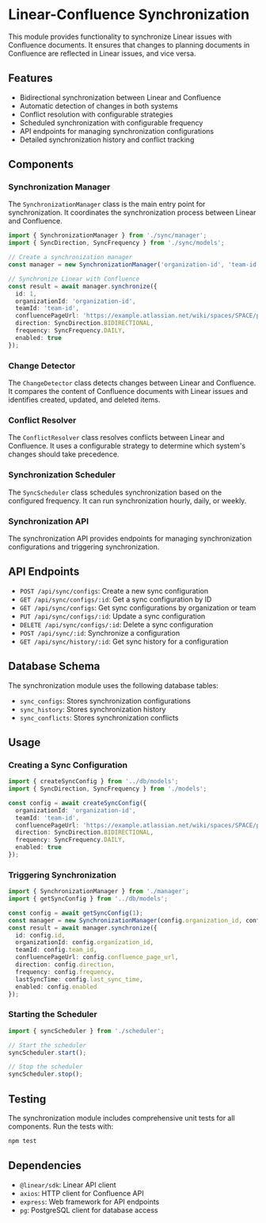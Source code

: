 # Linear-Confluence Synchronization

This module provides functionality to synchronize Linear issues with Confluence documents. It ensures that changes to planning documents in Confluence are reflected in Linear issues, and vice versa.

## Features

- Bidirectional synchronization between Linear and Confluence
- Automatic detection of changes in both systems
- Conflict resolution with configurable strategies
- Scheduled synchronization with configurable frequency
- API endpoints for managing synchronization configurations
- Detailed synchronization history and conflict tracking

## Components

### Synchronization Manager

The `SynchronizationManager` class is the main entry point for synchronization. It coordinates the synchronization process between Linear and Confluence.

```typescript
import { SynchronizationManager } from './sync/manager';
import { SyncDirection, SyncFrequency } from './sync/models';

// Create a synchronization manager
const manager = new SynchronizationManager('organization-id', 'team-id');

// Synchronize Linear with Confluence
const result = await manager.synchronize({
  id: 1,
  organizationId: 'organization-id',
  teamId: 'team-id',
  confluencePageUrl: 'https://example.atlassian.net/wiki/spaces/SPACE/pages/123456789/Page+Title',
  direction: SyncDirection.BIDIRECTIONAL,
  frequency: SyncFrequency.DAILY,
  enabled: true
});
```

### Change Detector

The `ChangeDetector` class detects changes between Linear and Confluence. It compares the content of Confluence documents with Linear issues and identifies created, updated, and deleted items.

### Conflict Resolver

The `ConflictResolver` class resolves conflicts between Linear and Confluence. It uses a configurable strategy to determine which system's changes should take precedence.

### Synchronization Scheduler

The `SyncScheduler` class schedules synchronization based on the configured frequency. It can run synchronization hourly, daily, or weekly.

### Synchronization API

The synchronization API provides endpoints for managing synchronization configurations and triggering synchronization.

## API Endpoints

- `POST /api/sync/configs`: Create a new sync configuration
- `GET /api/sync/configs/:id`: Get a sync configuration by ID
- `GET /api/sync/configs`: Get sync configurations by organization or team
- `PUT /api/sync/configs/:id`: Update a sync configuration
- `DELETE /api/sync/configs/:id`: Delete a sync configuration
- `POST /api/sync/:id`: Synchronize a configuration
- `GET /api/sync/history/:id`: Get sync history for a configuration

## Database Schema

The synchronization module uses the following database tables:

- `sync_configs`: Stores synchronization configurations
- `sync_history`: Stores synchronization history
- `sync_conflicts`: Stores synchronization conflicts

## Usage

### Creating a Sync Configuration

```typescript
import { createSyncConfig } from '../db/models';
import { SyncDirection, SyncFrequency } from './models';

const config = await createSyncConfig({
  organizationId: 'organization-id',
  teamId: 'team-id',
  confluencePageUrl: 'https://example.atlassian.net/wiki/spaces/SPACE/pages/123456789/Page+Title',
  direction: SyncDirection.BIDIRECTIONAL,
  frequency: SyncFrequency.DAILY,
  enabled: true
});
```

### Triggering Synchronization

```typescript
import { SynchronizationManager } from './manager';
import { getSyncConfig } from '../db/models';

const config = await getSyncConfig(1);
const manager = new SynchronizationManager(config.organization_id, config.team_id);
const result = await manager.synchronize({
  id: config.id,
  organizationId: config.organization_id,
  teamId: config.team_id,
  confluencePageUrl: config.confluence_page_url,
  direction: config.direction,
  frequency: config.frequency,
  lastSyncTime: config.last_sync_time,
  enabled: config.enabled
});
```

### Starting the Scheduler

```typescript
import { syncScheduler } from './scheduler';

// Start the scheduler
syncScheduler.start();

// Stop the scheduler
syncScheduler.stop();
```

## Testing

The synchronization module includes comprehensive unit tests for all components. Run the tests with:

```bash
npm test
```

## Dependencies

- `@linear/sdk`: Linear API client
- `axios`: HTTP client for Confluence API
- `express`: Web framework for API endpoints
- `pg`: PostgreSQL client for database access

